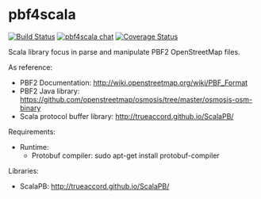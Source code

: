 # pbf4scala
[![Build Status](https://travis-ci.org/angelcervera/pbf4scala.svg)](https://travis-ci.org/angelcervera/pbf4scala)
[![pbf4scala chat](https://badges.gitter.im/angelcervera/pbf4scala.svg)](https://gitter.im/angelcervera/pbf4scala)
[![Coverage Status](https://coveralls.io/repos/github/angelcervera/pbf4scala/badge.svg?branch=master)](https://coveralls.io/github/angelcervera/pbf4scala?branch=master)

Scala library focus in parse and manipulate PBF2 OpenStreetMap files.

As reference:

  - PBF2 Documentation: http://wiki.openstreetmap.org/wiki/PBF_Format
  - PBF2 Java library: https://github.com/openstreetmap/osmosis/tree/master/osmosis-osm-binary
  - Scala protocol buffer library: http://trueaccord.github.io/ScalaPB/


Requirements:

  - Runtime:
    - Protobuf compiler: sudo apt-get install protobuf-compiler
    
    
Libraries:

  - ScalaPB: http://trueaccord.github.io/ScalaPB/